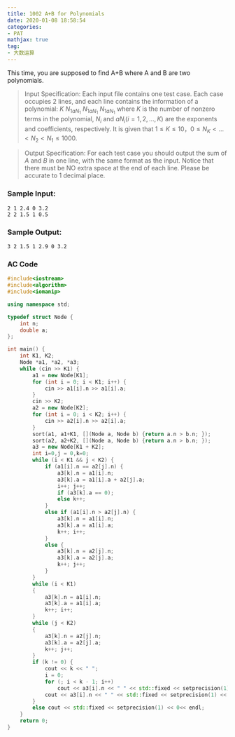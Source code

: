 ```yaml
---
title: 1002 A+B for Polynomials
date: 2020-01-08 18:58:54
categories:
- PAT
mathjax: true
tag:
- 大数运算
---
```

This time, you are supposed to find A+B where A and B are two polynomials.

>Input Specification:
Each input file contains one test case. Each case occupies 2 lines, and each line contains the information of a polynomial:
${K \ N_{1 aN_{1}} \ N_{1 aN_{1}} \ N_{1 aN_{1}}}$
where *K* is the number of nonzero terms in the polynomial, $N_{i}$​​ and $aN_{i}(i=1,2,...,K)$ are the exponents and coefficients, respectively. It is given that $1 \le K \le 10，0 \le N_{K}​​ <...<N_{2} < N_{1}​​ \le 1000$.

>Output Specification:
For each test case you should output the sum of *A* and *B* in one line, with the same format as the input. Notice that there must be NO extra space at the end of each line. Please be accurate to 1 decimal place.

### Sample Input:
```
2 1 2.4 0 3.2
2 2 1.5 1 0.5
```
    
### Sample Output:
```
3 2 1.5 1 2.9 0 3.2
```

### AC Code
```c++
#include<iostream>
#include<algorithm>
#include<iomanip>

using namespace std;

typedef struct Node {
	int n;
	double a;
};

int main() {
	int K1, K2;
	Node *a1, *a2, *a3;
	while (cin >> K1) {
		a1 = new Node[K1];
		for (int i = 0; i < K1; i++) {
			cin >> a1[i].n >> a1[i].a;
		}
		cin >> K2;
		a2 = new Node[K2];
		for (int i = 0; i < K2; i++) {
			cin >> a2[i].n >> a2[i].a;
		}
		sort(a1, a1+K1, [](Node a, Node b) {return a.n > b.n; });
		sort(a2, a2+K2, [](Node a, Node b) {return a.n > b.n; });
		a3 = new Node[K1 + K2];
		int i=0,j = 0,k=0;
		while (i < K1 && j < K2) {
			if (a1[i].n == a2[j].n) {
				a3[k].n = a1[i].n;
				a3[k].a = a1[i].a + a2[j].a;
				i++; j++;
				if (a3[k].a == 0);
				else k++;
			}
			else if (a1[i].n > a2[j].n) {
				a3[k].n = a1[i].n;
				a3[k].a = a1[i].a;
				k++; i++;
			}
			else {
				a3[k].n = a2[j].n;
				a3[k].a = a2[j].a;
				k++; j++;
			}
		}
		while (i < K1)
		{
			a3[k].n = a1[i].n;
			a3[k].a = a1[i].a;
			k++; i++;
		}
		while (j < K2)
		{
			a3[k].n = a2[j].n;
			a3[k].a = a2[j].a;
			k++; j++;
		}
		if (k != 0) {
			cout << k << " ";
			i = 0;
			for (; i < k - 1; i++)
				cout << a3[i].n << " " << std::fixed << setprecision(1) << a3[i].a << " ";
			cout << a3[i].n << " " << std::fixed << setprecision(1) << a3[i].a << endl;
		}
		else cout << std::fixed << setprecision(1) << 0<< endl;
	}
	return 0;
}
```